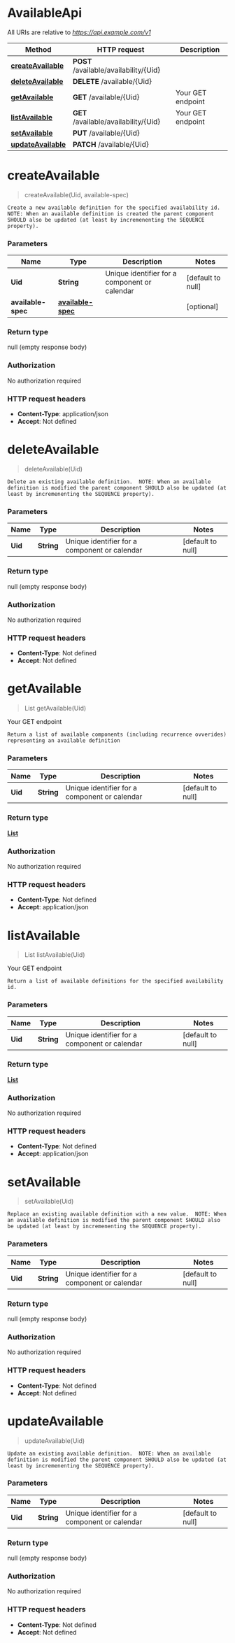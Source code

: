 # AvailableApi

All URIs are relative to *https://api.example.com/v1*

Method | HTTP request | Description
------------- | ------------- | -------------
[**createAvailable**](AvailableApi.md#createAvailable) | **POST** /available/availability/{Uid} | 
[**deleteAvailable**](AvailableApi.md#deleteAvailable) | **DELETE** /available/{Uid} | 
[**getAvailable**](AvailableApi.md#getAvailable) | **GET** /available/{Uid} | Your GET endpoint
[**listAvailable**](AvailableApi.md#listAvailable) | **GET** /available/availability/{Uid} | Your GET endpoint
[**setAvailable**](AvailableApi.md#setAvailable) | **PUT** /available/{Uid} | 
[**updateAvailable**](AvailableApi.md#updateAvailable) | **PATCH** /available/{Uid} | 


<a name="createAvailable"></a>
# **createAvailable**
> createAvailable(Uid, available-spec)



    Create a new available definition for the specified availability id.  NOTE: When an available definition is created the parent component SHOULD also be updated (at least by incremenenting the SEQUENCE property).

### Parameters

Name | Type | Description  | Notes
------------- | ------------- | ------------- | -------------
 **Uid** | **String**| Unique identifier for a component or calendar | [default to null]
 **available-spec** | [**available-spec**](../Models/available-spec.md)|  | [optional]

### Return type

null (empty response body)

### Authorization

No authorization required

### HTTP request headers

- **Content-Type**: application/json
- **Accept**: Not defined

<a name="deleteAvailable"></a>
# **deleteAvailable**
> deleteAvailable(Uid)



    Delete an existing available definition.  NOTE: When an available definition is modified the parent component SHOULD also be updated (at least by incremenenting the SEQUENCE property).

### Parameters

Name | Type | Description  | Notes
------------- | ------------- | ------------- | -------------
 **Uid** | **String**| Unique identifier for a component or calendar | [default to null]

### Return type

null (empty response body)

### Authorization

No authorization required

### HTTP request headers

- **Content-Type**: Not defined
- **Accept**: Not defined

<a name="getAvailable"></a>
# **getAvailable**
> List getAvailable(Uid)

Your GET endpoint

    Return a list of available components (including recurrence ovverides) representing an available definition

### Parameters

Name | Type | Description  | Notes
------------- | ------------- | ------------- | -------------
 **Uid** | **String**| Unique identifier for a component or calendar | [default to null]

### Return type

[**List**](../Models/available.md)

### Authorization

No authorization required

### HTTP request headers

- **Content-Type**: Not defined
- **Accept**: application/json

<a name="listAvailable"></a>
# **listAvailable**
> List listAvailable(Uid)

Your GET endpoint

    Return a list of available definitions for the specified availability id.

### Parameters

Name | Type | Description  | Notes
------------- | ------------- | ------------- | -------------
 **Uid** | **String**| Unique identifier for a component or calendar | [default to null]

### Return type

[**List**](../Models/available.md)

### Authorization

No authorization required

### HTTP request headers

- **Content-Type**: Not defined
- **Accept**: application/json

<a name="setAvailable"></a>
# **setAvailable**
> setAvailable(Uid)



    Replace an existing available definition with a new value.  NOTE: When an available definition is modified the parent component SHOULD also be updated (at least by incremenenting the SEQUENCE property).

### Parameters

Name | Type | Description  | Notes
------------- | ------------- | ------------- | -------------
 **Uid** | **String**| Unique identifier for a component or calendar | [default to null]

### Return type

null (empty response body)

### Authorization

No authorization required

### HTTP request headers

- **Content-Type**: Not defined
- **Accept**: Not defined

<a name="updateAvailable"></a>
# **updateAvailable**
> updateAvailable(Uid)



    Update an existing available definition.  NOTE: When an available definition is modified the parent component SHOULD also be updated (at least by incremenenting the SEQUENCE property).

### Parameters

Name | Type | Description  | Notes
------------- | ------------- | ------------- | -------------
 **Uid** | **String**| Unique identifier for a component or calendar | [default to null]

### Return type

null (empty response body)

### Authorization

No authorization required

### HTTP request headers

- **Content-Type**: Not defined
- **Accept**: Not defined


